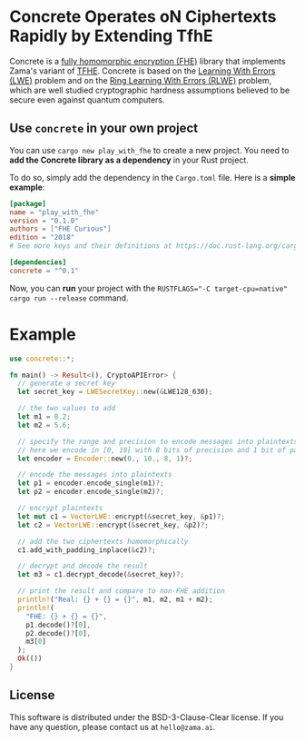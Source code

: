 # Concrete Operates oN Ciphertexts Rapidly by Extending TfhE

Concrete is
a [fully homomorphic encryption (FHE)](https://en.wikipedia.org/wiki/Homomorphic_encryption) library
that implements Zama's variant of [TFHE](https://eprint.iacr.org/2018/421.pdf). Concrete is based on
the [Learning With Errors (LWE)](https://cims.nyu.edu/~regev/papers/lwesurvey.pdf) problem and on
the [Ring Learning With Errors (RLWE)](https://eprint.iacr.org/2012/230.pdf) problem, which are well
studied cryptographic hardness assumptions believed to be secure even against quantum computers.

## Use `concrete` in your own project

You can use `cargo new play_with_fhe` to create a new project. You need to **add the Concrete
library as a dependency** in your Rust project.

To do so, simply add the dependency in the `Cargo.toml` file. Here is a **simple example**:

```toml
[package]
name = "play_with_fhe"
version = "0.1.0"
authors = ["FHE Curious"]
edition = "2018"
# See more keys and their definitions at https://doc.rust-lang.org/cargo/reference/manifest.html

[dependencies]
concrete = "^0.1"
```

Now, you can **run** your project with the `RUSTFLAGS="-C target-cpu=native" cargo run --release`
command.

# Example

```rust
use concrete::*;

fn main() -> Result<(), CryptoAPIError> {
  // generate a secret key
  let secret_key = LWESecretKey::new(&LWE128_630);

  // the two values to add
  let m1 = 8.2;
  let m2 = 5.6;

  // specify the range and precision to encode messages into plaintexts
  // here we encode in [0, 10[ with 8 bits of precision and 1 bit of padding
  let encoder = Encoder::new(0., 10., 8, 1)?;

  // encode the messages into plaintexts
  let p1 = encoder.encode_single(m1)?;
  let p2 = encoder.encode_single(m2)?;

  // encrypt plaintexts
  let mut c1 = VectorLWE::encrypt(&secret_key, &p1)?;
  let c2 = VectorLWE::encrypt(&secret_key, &p2)?;

  // add the two ciphertexts homomorphically
  c1.add_with_padding_inplace(&c2)?;

  // decrypt and decode the result
  let m3 = c1.decrypt_decode(&secret_key)?;

  // print the result and compare to non-FHE addition
  println!("Real: {} + {} = {}", m1, m2, m1 + m2);
  println!(
    "FHE: {} + {} = {}",
    p1.decode()?[0],
    p2.decode()?[0],
    m3[0]
  );
  Ok(())
}
```

## License

This software is distributed under the BSD-3-Clause-Clear license. If you have any question,
please contact us at `hello@zama.ai`.
